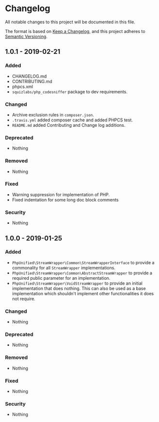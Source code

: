 # Changelog
All notable changes to this project will be documented in this file.

The format is based on [Keep a Changelog](https://keepachangelog.com/en/1.0.0/),
and this project adheres to [Semantic Versioning](https://semver.org/spec/v2.0.0.html).

## 1.0.1 - 2019-02-21
### Added
- CHANGELOG.md
- CONTRIBUTING.md
- phpcs.xml
- `squizlabs/php_codesniffer` package to dev requirements.

### Changed
- Archive exclusion rules in `composer.json`.
- `.travis.yml` added composer cache and added PHPCS test.
- `README.md` added Contributing and Change log additions.

### Deprecated
- Nothing

### Removed
- Nothing

### Fixed
- Warning suppression for implementation of PHP.
- Fixed indentation for some long doc block comments

### Security
- Nothing

## 1.0.0 - 2019-01-25
### Added
- `PhpUnified\StreamWrapper\Common\StreamWrapperInterface` to provide a commonality for all `StreamWrapper` implementations.
- `PhpUnified\StreamWrapper\Common\AbstractStreamWrapper` to provide a required public parameter for an implementation.
- `PhpUnified\StreamWrapper\VoidStreamWrapper` to provide an initial implementation that does nothing. This can also be used as a base implementation which shouldn't implement other functionalities it does not require.

### Changed
- Nothing

### Deprecated
- Nothing

### Removed
- Nothing

### Fixed
- Nothing

### Security
- Nothing

[Unreleased]: https://github.com/php-unified/stream-wrapper/compare/1.0.1...HEAD
[1.0.1]: https://github.com/php-unified/stream-wrapper/compare/1.0.0...1.0.1
